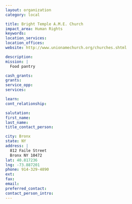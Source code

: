 ```yaml
---
layout: organization
category: local

title: Bright Temple A.M.E. Church
impact_area: Human Rights
keywords: 
location_services: 
location_offices: 
website: http://www.unionamechurch.org/churches.shtml‎

description: 
mission: |
  Food pantry

cash_grants: 
grants: 
service_opp: 
services: 

learn: 
cont_relationship: 

salutation: 
first_name: 
last_name: 
title_contact_person: 

city: Bronx
state: NY
address: |
  812 Faile Street  
  Bronx NY 10472
lat: 40.817236
lng: -73.887201
phone: 914-329-4890
ext: 
fax: 
email: 
preferred_contact: 
contact_person_intro: 
---
```

